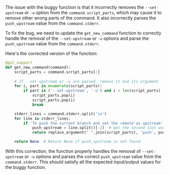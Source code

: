 The issue with the buggy function is that it incorrectly removes the `--set-upstream` or `-u` option from the `command.script_parts`, which may cause it to remove other wrong parts of the command. It also incorrectly parses the `push_upstream` value from the `command.stderr`.

To fix the bug, we need to update the `get_new_command` function to correctly handle the removal of the `--set-upstream` or `-u` options and parse the `push_upstream` value from the `command.stderr`.

Here's the corrected version of the function:

```python
@git_support
def get_new_command(command):
    script_parts = command.script_parts[:]
    
    # If --set-upstream or -u are passed, remove it and its argument
    for i, part in enumerate(script_parts):
        if part in ('--set-upstream', '-u') and i < len(script_parts) - 1:
            script_parts.pop(i)
            script_parts.pop(i)
            break

    stderr_lines = command.stderr.split('\n')
    for line in stderr_lines:
        if 'To push the current branch and set the remote as upstream' in line:
            push_upstream = line.split()[-2]  # Get the second last word
            return replace_argument(" ".join(script_parts), 'push', push_upstream)

    return None  # Return None if push_upstream is not found
```

With this correction, the function properly handles the removal of `--set-upstream` or `-u` options and parses the correct `push_upstream` value from the `command.stderr`. This should satisfy all the expected input/output values for the buggy function.